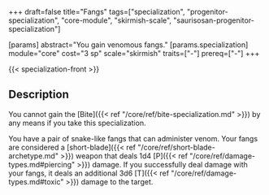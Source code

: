 +++
draft=false
title="Fangs"
tags=["specialization", "progenitor-specialization", "core-module", "skirmish-scale", "saurisosan-progenitor-specialization"]

[params]
  abstract="You gain venomous fangs."
  [params.specialization]
    module="core"
    cost="3 sp"
    scale="skirmish"
    traits=["-"]
    prereq=["-"]
+++

{{< specialization-front >}}

## Description

You cannot gain the [Bite]({{< ref "/core/ref/bite-specialization.md" >}}) by any means if you take this specialization.

You have a pair of snake-like fangs that can administer venom. Your fangs are considered a [short-blade]({{< ref "/core/ref/short-blade-archetype.md" >}}) weapon that deals 1d4 [P]({{< ref "/core/ref/damage-types.md#piercing" >}}) damage. If you successfully deal damage with your fangs, it deals an additional 3d6 [T]({{< ref "/core/ref/damage-types.md#toxic" >}}) damage to the target.

